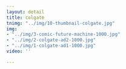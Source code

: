 ```yaml
---
layout: detail
title: colgate
tnimg: "../img/10-thumbnail-colgate.jpg"
img:
- "../img/3-comic-future-machine-1000.jpg"
- "../img/2-colgate-ad2-1000.jpg"
- "../img/1-colgate-ad1-1000.jpg"
video: ''

---
```

